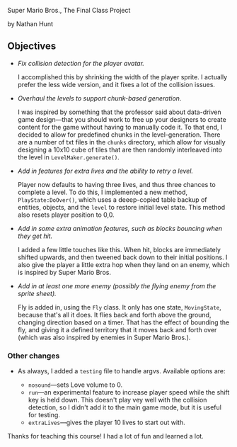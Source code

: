 Super Mario Bros., The Final Class Project

by Nathan Hunt

## Objectives ##

+ *Fix collision detection for the player avatar.*

    I accomplished this by shrinking the width of the player sprite. I actually prefer the less wide version, and it fixes a lot of the collision issues.

+ *Overhaul the levels to support chunk-based generation.*

    I was inspired by something that the professor said about data-driven game design—that you should work to free up your designers to create content for the game without having to manually code it. To that end, I decided to allow for predefined chunks in the level-generation. There are a number of txt files in the `chunks` directory, which allow for visually designing a 10x10 cube of tiles that are then randomly interleaved into the level in `LevelMaker.generate()`.

+ *Add in features for extra lives and the ability to retry a level.*

    Player now defaults to having three lives, and thus three chances to complete a level. To do this, I implemented a new method, `PlayState:DoOver()`, which uses a deeep-copied table backup of entities, objects, and the `level` to restore initial level state. This method also resets player position to 0,0.

+ *Add in some extra animation features, such as blocks bouncing when they get hit.*

    I added a few little touches like this. When hit, blocks are immediately shifted upwards, and then tweened back down to their initial positions. I also give the player a little extra hop when they land on an enemy, which is inspired by Super Mario Bros.

+ *Add in at least one more enemy (possibly the flying enemy from the sprite sheet).*

    Fly is added in, using the `Fly` class. It only has one state, `MovingState`, because that's all it does. It flies back and forth above the ground, changing direction based on a timer. That has the effect of bounding the fly, and giving it a defined territory that it moves back and forth over (which was also inspired by enemies in Super Mario Bros.).

### Other changes ###

+ As always, I added a `testing` file to handle argvs. Available options are:

    + `nosound`—sets Love volume to 0.
    + `run`—an experimental feature to increase player speed while the shift key is held down. This doesn't play vey well with the collision detection, so I didn't add it to the main game mode, but it is useful for testing.
    + `extraLives`—gives the player 10 lives to start out with.



Thanks for teaching this course! I had a lot of fun and learned a lot.
